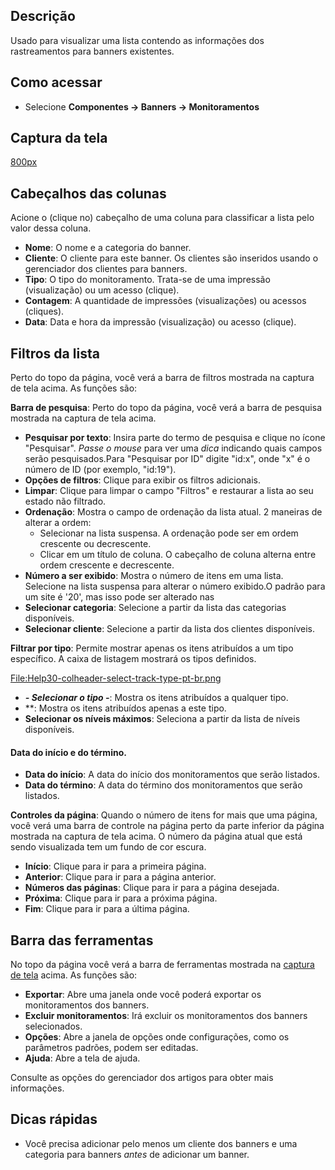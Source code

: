 <!-- Filename: Help4.x:Banners:_Tracks / Display title: Ajuda4.x:Banners: Monitoramentos -->

## Descrição

Usado para visualizar uma lista contendo as informações dos
rastreamentos para banners existentes.

## Como acessar

- Selecione **Componentes → Banners → Monitoramentos**

## Captura da tela

<a
href="https://docs.joomla.org/index.php?title=Special:Upload&amp;wpDestFile=Help-4x-Components-Banners-Tracks-screen-pt-br.png"
class="new"
title="File:Help-4x-Components-Banners-Tracks-screen-pt-br.png">800px</a>

## Cabeçalhos das colunas

Acione o (clique no) cabeçalho de uma coluna para classificar a lista
pelo valor dessa coluna.

- **Nome**: O nome e a categoria do banner.
- **Cliente**: O cliente para este banner. Os clientes são inseridos
  usando o gerenciador dos clientes para banners.
- **Tipo**: O tipo do monitoramento. Trata-se de uma impressão
  (visualização) ou um acesso (clique).
- **Contagem**: A quantidade de impressões (visualizações) ou acessos
  (cliques).
- **Data**: Data e hora da impressão (visualização) ou acesso (clique).

## Filtros da lista

Perto do topo da página, você verá a barra de filtros mostrada na
captura de tela acima. As funções são:

**Barra de pesquisa**: Perto do topo da página, você verá a barra de
pesquisa mostrada na captura de tela acima.

- **Pesquisar por texto**: Insira parte do termo de pesquisa e clique no
  ícone "Pesquisar". *Passe o mouse* para ver uma *dica* indicando quais
  campos serão pesquisados.Para "Pesquisar por ID" digite "id:x", onde
  "x" é o número de ID (por exemplo, "id:19").
- **Opções de filtros**: Clique para exibir os filtros adicionais.
- **Limpar**: Clique para limpar o campo "Filtros" e restaurar a lista
  ao seu estado não filtrado.
- **Ordenação**: Mostra o campo de ordenação da lista atual. 2 maneiras
  de alterar a ordem:
  - Selecionar na lista suspensa. A ordenação pode ser em ordem
    crescente ou decrescente.
  - Clicar em um título de coluna. O cabeçalho de coluna alterna entre
    ordem crescente e decrescente.
- **Número a ser exibido**: Mostra o número de itens em uma lista.
  Selecione na lista suspensa para alterar o número exibido.O padrão
  para um site é '20', mas isso pode ser alterado nas
- **Selecionar categoria**: Selecione a partir da lista das categorias
  disponíveis.
- **Selecionar cliente**: Selecione a partir da lista dos clientes
  disponíveis.


**Filtrar por tipo**: Permite mostrar apenas os itens atribuídos a um
tipo específico. A caixa de listagem mostrará os tipos definidos.

<a
href="https://docs.joomla.org/index.php?title=Special:Upload&amp;wpDestFile=Help30-colheader-select-track-type-pt-br.png"
class="new"
title="File:Help30-colheader-select-track-type-pt-br.png">File:Help30-colheader-select-track-type-pt-br.png</a>

- ***- Selecionar o tipo -***: Mostra os itens atribuídos a qualquer
  tipo.
- **: Mostra os itens atribuídos apenas a este tipo.
- **Selecionar os níveis máximos**: Seleciona a partir da lista de
  níveis disponíveis.

#### Data do início e do término.

- **Data do início**: A data do início dos monitoramentos que serão
  listados.
- **Data do término**: A data do término dos monitoramentos que serão
  listados.

**Controles da página**: Quando o número de itens for mais que uma
página, você verá uma barra de controle na página perto da parte
inferior da página mostrada na captura de tela acima. O
número da página atual que está sendo visualizada tem um fundo de cor
escura.

- **Início**: Clique para ir para a primeira página.
- **Anterior**: Clique para ir para a página anterior.
- **Números das páginas**: Clique para ir para a página desejada.
- **Próxima**: Clique para ir para a próxima página.
- **Fim**: Clique para ir para a última página.

## Barra das ferramentas

No topo da página você verá a barra de ferramentas mostrada na [captura
de tela](#Captura_de_tela) acima. As funções são:

- **Exportar**: Abre uma janela onde você poderá exportar os
  monitoramentos dos banners.
- **Excluir monitoramentos**: Irá excluir os monitoramentos dos banners
  selecionados.
- **Opções**: Abre a janela de opções onde configurações, como os
  parâmetros padrões, podem ser editadas.
- **Ajuda**: Abre a tela de ajuda.

Consulte as opções do gerenciador dos
artigos
para obter mais informações.

## Dicas rápidas

- Você precisa adicionar pelo menos um cliente dos banners e uma
  categoria para banners *antes* de adicionar um banner.

